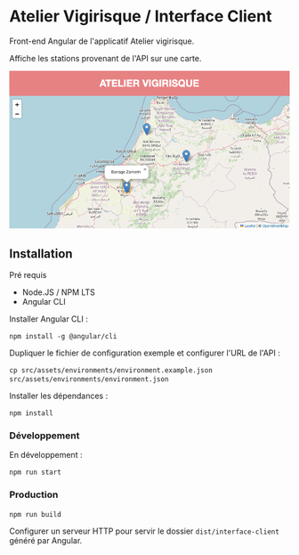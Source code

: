 # Atelier Vigirisque / Interface Client

Front-end Angular de l'applicatif Atelier vigirisque.

Affiche les stations provenant de l'API sur une carte.

![Image](_documentation/screenshot.png)

## Installation

Pré requis
- Node.JS / NPM LTS
- Angular CLI

Installer Angular CLI :
```
npm install -g @angular/cli
```

Dupliquer le fichier de configuration exemple et configurer l'URL de l'API :
```
cp src/assets/environments/environment.example.json src/assets/environments/environment.json
```

Installer les dépendances :
```
npm install
```

### Développement

En développement :
```
npm run start
```


### Production
```
npm run build
```

Configurer un serveur HTTP pour servir le dossier `dist/interface-client` généré par Angular.
